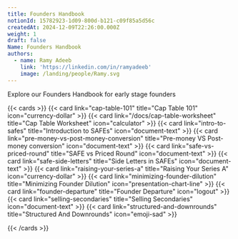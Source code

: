 ```yaml
---
title: Founders Handbook
notionId: 15782923-1d09-800d-b121-c09f85a5d56c
createdAt: 2024-12-09T22:26:00.000Z
weight: 1
draft: false
Name: Founders Handbook
authors:
  - name: Ramy Adeeb
    link: 'https://linkedin.com/in/ramyadeeb'
    image: /landing/people/Ramy.svg
---
```



Explore our Founders Handbook for early stage founders


<!--more-->


{{< cards >}}
{{< card link="cap-table-101" title="Cap Table 101" icon="currency-dollar" >}}
{{< card link="/docs/cap-table-worksheet" title="Cap Table Worksheet" icon="calculator" >}}
{{< card link="intro-to-safes" title="Introduction to SAFEs" icon="document-text" >}}
{{< card link="pre-money-vs-post-money-conversion" title="Pre-money VS Post-money conversion" icon="document-text" >}}
{{< card link="safe-vs-priced-round" title="SAFE vs Priced Round" icon="document-text" >}}
{{< card link="safe-side-letters" title="Side Letters in SAFEs" icon="document-text" >}}
{{< card link="raising-your-series-a" title="Raising Your Series A" icon="currency-dollar" >}}
{{< card link="minimizing-founder-dilution" title="Minimizing Founder Dilution" icon="presentation-chart-line" >}}
{{< card link="founder-departure" title="Founder Departure" icon="logout" >}}
{{< card link="selling-secondaries" title="Selling Secondaries" icon="document-text" >}}
{{< card link="structured-and-downrounds" title="Structured And Downrounds" icon="emoji-sad" >}}


{{< /cards >}}

